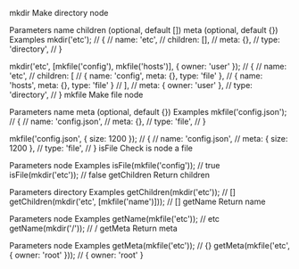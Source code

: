 mkdir
Make directory node

Parameters
name
children (optional, default [])
meta (optional, default {})
Examples
mkdir('etc');
// {
//   name: 'etc',
//   children: [],
//   meta: {},
//   type: 'directory',
// }
 
mkdir('etc', [mkfile('config'), mkfile('hosts')], { owner: 'user' });
// {
//   name: 'etc',
//   children: [
//     { name: 'config', meta: {}, type: 'file' },
//     { name: 'hosts', meta: {}, type: 'file' }
//   ],
//   meta: { owner: 'user' },
//   type: 'directory',
// }
mkfile
Make file node

Parameters
name
meta (optional, default {})
Examples
mkfile('config.json');
// {
//   name: 'config.json',
//   meta: {},
//   type: 'file',
// }
 
mkfile('config.json', { size: 1200 });
// {
//   name: 'config.json',
//   meta: { size: 1200 },
//   type: 'file',
// }
isFile
Check is node a file

Parameters
node
Examples
isFile(mkfile('config')); // true
isFile(mkdir('etc')); // false
getChildren
Return children

Parameters
directory
Examples
getChildren(mkdir('etc')); // []
getChildren(mkdir('etc', [mkfile('name')])); // [<file>]
getName
Return name

Parameters
node
Examples
getName(mkfile('etc')); // etc
getName(mkdir('/')); // /
getMeta
Return meta

Parameters
node
Examples
getMeta(mkfile('etc')); // {}
getMeta(mkfile('etc', { owner: 'root' })); // { owner: 'root' }

